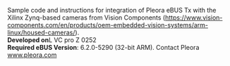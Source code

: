Sample code and instructions for integration of Pleora eBUS Tx with the Xilinx Zynq-based cameras from Vision Components (https://www.vision-components.com/en/products/oem-embedded-vision-systems/arm-linux/housed-cameras/).
<br>
<b>Developed on</b>L VC pro Z 0252
<br>
<b>Required eBUS Version</b>: 6.2.0-5290 (32-bit ARM). Contact Pleora www.pleora.com
